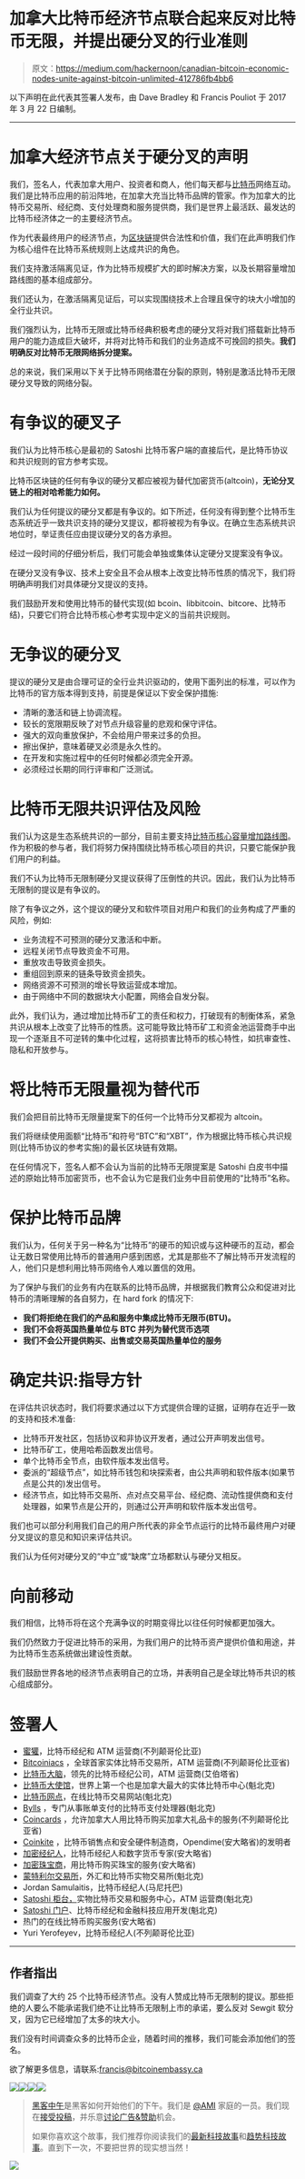# 加拿大比特币经济节点联合起来反对比特币无限，并提出硬分叉的行业准则

> 原文：<https://medium.com/hackernoon/canadian-bitcoin-economic-nodes-unite-against-bitcoin-unlimited-412786fb4bb6>

以下声明在此代表其签署人发布，由 Dave Bradley 和 Francis Pouliot 于 2017 年 3 月 22 日编制。

___________________________________________________________________

# **加拿大经济节点关于硬分叉的声明**

我们，签名人，代表加拿大用户、投资者和商人，他们每天都与[比特币](https://hackernoon.com/tagged/bitcoin)网络互动。我们是比特币应用的前沿阵地，在加拿大充当比特币品牌的管家。作为加拿大的比特币交易所、经纪商、支付处理商和服务提供商，我们是世界上最活跃、最发达的比特币经济体之一的主要经济节点。

作为代表最终用户的经济节点，为[区块链](https://hackernoon.com/tagged/blockchain)提供合法性和价值，我们在此声明我们作为核心组件在比特币系统规则上达成共识的角色。

我们支持激活隔离见证，作为比特币规模扩大的即时解决方案，以及长期容量增加路线图的基本组成部分。

我们还认为，在激活隔离见证后，可以实现围绕技术上合理且保守的块大小增加的全行业共识。

我们强烈认为，比特币无限或比特币经典积极考虑的硬分叉将对我们搭载新比特币用户的能力造成巨大破坏，并将对比特币和我们的业务造成不可挽回的损失。**我们明确反对比特币无限网络拆分提案。**

总的来说，我们采用以下关于比特币网络潜在分裂的原则，特别是激活比特币无限硬分叉导致的网络分裂。

# 有争议的硬叉子

我们认为比特币核心是最初的 Satoshi 比特币客户端的直接后代，是比特币协议和共识规则的官方参考实现。

比特币区块链的任何有争议的硬分叉都应被视为替代加密货币(altcoin)，**无论分叉链上的相对哈希能力如何。**

我们认为任何提议的硬分叉都是有争议的。如下所述，任何没有得到整个比特币生态系统近乎一致共识支持的硬分叉提议，都将被视为有争议。在确立生态系统共识地位时，举证责任应由提议硬分叉的各方承担。

经过一段时间的仔细分析后，我们可能会单独或集体认定硬分叉提案没有争议。

在硬分叉没有争议、技术上安全且不会从根本上改变比特币性质的情况下，我们将明确声明我们对具体硬分叉提议的支持。

我们鼓励开发和使用比特币的替代实现(如 bcoin、libbitcoin、bitcore、比特币结)，只要它们符合比特币核心参考实现中定义的当前共识规则。

# **无争议的硬分叉**

提议的硬分叉是由合理可证的全行业共识驱动的，使用下面列出的标准，可以作为比特币的官方版本得到支持，前提是保证以下安全保护措施:

*   清晰的激活和链上协调流程。
*   较长的宽限期反映了对节点升级容量的悲观和保守评估。
*   强大的双向重放保护，不会给用户带来过多的负担。
*   擦出保护，意味着硬叉必须是永久性的。
*   在开发和实施过程中的任何时候都必须完全开源。
*   必须经过长期的同行评审和广泛测试。

# **比特币无限共识评估及风险**

我们认为这是生态系统共识的一部分，目前主要支持[比特币核心容量增加路线图](https://bitcoincore.org/en/2015/12/23/capacity-increases-faq/)。作为积极的参与者，我们将努力保持围绕比特币核心项目的共识，只要它能保护我们用户的利益。

我们不认为比特币无限制硬分叉提议获得了压倒性的共识。因此，我们认为比特币无限制的提议是有争议的。

除了有争议之外，这个提议的硬分叉和软件项目对用户和我们的业务构成了严重的风险，例如:

*   业务流程不可预测的硬分叉激活和中断。
*   远程关闭节点导致资金不可用。
*   重放攻击导致资金损失。
*   重组回到原来的链条导致资金损失。
*   网络资源不可预测的增长导致运营成本增加。
*   由于网络中不同的数据块大小配置，网络会自发分裂。

此外，我们认为，通过增加比特币矿工的责任和权力，打破现有的制衡体系，紧急共识从根本上改变了比特币的性质。这可能导致比特币矿工和资金池运营商手中出现一个逐渐且不可逆转的集中化过程，这将损害比特币的核心特性，如抗审查性、隐私和开放参与。

# **将比特币无限量视为替代币**

我们会把目前比特币无限量提案下的任何一个比特币分叉都视为 altcoin。

我们将继续使用面额“比特币”和符号“BTC”和“XBT”，作为根据比特币核心共识规则(比特币协议的参考实施)的最长区块链有效期。

在任何情况下，签名人都不会认为当前的比特币无限提案是 Satoshi 白皮书中描述的原始比特币加密货币，也不会认为它是我们业务中目前使用的“比特币”名称。

# **保护比特币品牌**

我们认为，任何关于另一种名为“比特币”的硬币的知识或与这种硬币的互动，都会让无数日常使用比特币的普通用户感到困惑，尤其是那些不了解比特币开发流程的人，他们只是想利用比特币网络令人难以置信的效用。

为了保护与我们的业务有内在联系的比特币品牌，并根据我们教育公众和促进对比特币的清晰理解的各自努力，在 hard fork 的情况下:

*   **我们将拒绝在我们的产品和服务中集成比特币无限币(BTU)。**
*   **我们不会将英国热量单位与 BTC 并列为替代货币选项**
*   **我们不会公开提供购买、出售或交易英国热量单位的服务**

# **确定共识:指导方针**

在评估共识状态时，我们将要求通过以下方式提供合理的证据，证明存在近乎一致的支持和技术准备:

*   比特币开发社区，包括协议和非协议开发者，通过公开声明发出信号。
*   比特币矿工，使用哈希函数发出信号。
*   单个比特币全节点，由软件版本发出信号。
*   委派的“超级节点”，如比特币钱包和块探索者，由公共声明和软件版本(如果节点是公共的)发出信号。
*   经济节点，如比特币交易所、点对点交易平台、经纪商、流动性提供商和支付处理器，如果节点是公开的，则通过公开声明和软件版本发出信号。

我们也可以部分利用我们自己的用户所代表的非全节点运行的比特币最终用户对硬分叉提议的意见和知识来评估共识。

我们认为任何对硬分叉的“中立”或“缺席”立场都默认与硬分叉相反。

# **向前移动**

我们相信，比特币将在这个充满争议的时期变得比以往任何时候都更加强大。

我们仍然致力于促进比特币的采用，为我们用户的比特币资产提供价值和用途，并为比特币生态系统做出建设性贡献。

我们鼓励世界各地的经济节点表明自己的立场，并表明自己是全球比特币共识的核心组成部分。

# **签署人**

*   [蜜獾](http://www.badgercoin.com)，比特币经纪和 ATM 运营商(不列颠哥伦比亚)
*   [Bitcoiniacs](http://www.bitcoiniacs.com/) ，全球首家实体比特币交易所，ATM 运营商(不列颠哥伦比亚省)
*   [比特币大脑](http://bitcoinbrains.com/)，领先的比特币经纪公司，ATM 运营商(艾伯塔省)
*   [比特币大使馆](https://bitcoinembassy.ca/)，世界上第一个也是加拿大最大的实体比特币中心(魁北克)
*   [比特币网点](http://bitcoinoutlet.com)，在线比特币交易网站(魁北克)
*   [Bylls](https://bylls.com/) ，专门从事账单支付的比特币支付处理器(魁北克)
*   [Coincards](https://coincards.ca/) ，允许加拿大人用比特币购买加拿大礼品卡的服务(不列颠哥伦比亚省)
*   [Coinkite](http://coinkite.com/) ，比特币销售点和安全硬件制造商，Opendime(安大略省)的发明者
*   [加密经纪人](https://www.cryptobroker.io/)，比特币经纪人和数字货币专家(安大略省)
*   [加密珠宝商](https://www.cryptojeweler.com/)，用比特币购买珠宝的服务(安大略省)
*   [蒙特利尔交易所](https://www.echangedemontreal.com/#/)，外汇和比特币实物交易所(魁北克)
*   Jordan Samulaitis，比特币经纪人(马尼托巴)
*   [Satoshi 柜台，](https://satoshicounter.com/)实物比特币交易和服务中心，ATM 运营商(魁北克)
*   [Satoshi 门户](http://satoshiportal.com)、比特币经纪和金融科技应用开发(魁北克)
*   热门的在线比特币购买服务(安大略省)
*   Yuri Yerofeyev，比特币经纪人(不列颠哥伦比亚)

___________________________________________________________________

## 作者指出

我们调查了大约 25 个比特币经济节点。没有人赞成比特币无限制的提议。那些拒绝的人要么不能承诺我们绝不让比特币无限制上市的承诺，要么反对 Sewgit 软分叉，因为它已经增加了太多的块大小。

我们没有时间调查众多的比特币企业，随着时间的推移，我们可能会添加他们的签名。

欲了解更多信息，请联系:francis@bitcoinembassy.ca

![](img/a5fa035d11d8b3da8598231102512efc.png)[![](img/50ef4044ecd4e250b5d50f368b775d38.png)](http://bit.ly/HackernoonFB)[![](img/979d9a46439d5aebbdcdca574e21dc81.png)](https://goo.gl/k7XYbx)[![](img/2930ba6bd2c12218fdbbf7e02c8746ff.png)](https://goo.gl/4ofytp)

> [黑客中午](http://bit.ly/Hackernoon)是黑客如何开始他们的下午。我们是 [@AMI](http://bit.ly/atAMIatAMI) 家庭的一员。我们现在[接受投稿](http://bit.ly/hackernoonsubmission)，并乐意[讨论广告&赞助](mailto:partners@amipublications.com)机会。
> 
> 如果你喜欢这个故事，我们推荐你阅读我们的[最新科技故事](http://bit.ly/hackernoonlatestt)和[趋势科技故事](https://hackernoon.com/trending)。直到下一次，不要把世界的现实想当然！

![](img/be0ca55ba73a573dce11effb2ee80d56.png)